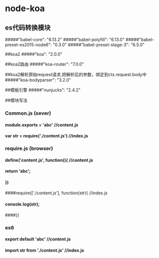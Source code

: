 # node-koa

## es代码转换模块
#####"babel-core": "6.13.2"
#####"babel-polyfill": "6.13.0"
#####"babel-preset-es2015-node6": "0.3.0"
#####"babel-preset-stage-3": "6.5.0"

##koa2
#####"koa": "2.0.0"

##koa2路由
#####"koa-router": "7.0.0"

##koa2解析原始request请求,把解析后的参数，绑定到ctx.request.body中
#####"koa-bodyparser": "3.2.0"

##模板引擎
#####"nunjucks": "2.4.2"

##模块写法
####
### Common.js (sever)
#### module.exports = 'abc'  //content.js
#### var str = require('./content.js')  //index.js
####
### require.js (browser)
#### define('content.js', function(){    //content.js
####   return 'abc';
#### })
####require(['./content.js'], function(str){  //index.js
####    console.log(str);   
####})
####
### es6
#### export default 'abc'  //content.js
#### import str from './content.js'  //index.js
